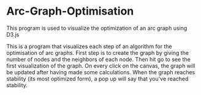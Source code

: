 # Arc-Graph-Optimisation
This program is used to visualize the optimization of an arc graph using D3.js

This is a program that visualizes each step of an algorithm for the optimisation of arc graphs.
First step is to create the graph by giving the number of nodes and the neighbors of each node. 
Then hit go to see the first visualization of the graph. 
On every click on the canvas, the graph will be updated after having made some calculations. 
When the graph reaches stability (its most optimized form), a pop up will say that you've reached stability.
